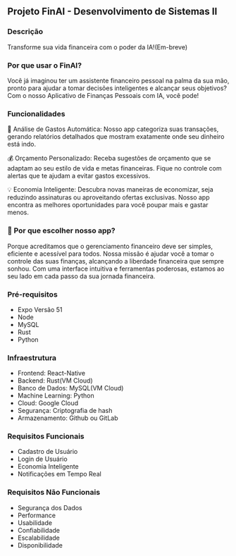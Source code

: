 ## Projeto FinAI - Desenvolvimento de Sistemas II

### Descrição

Transforme sua vida financeira com o poder da IA!(Em-breve)

### Por que usar o FinAI?

Você já imaginou ter um assistente financeiro pessoal na palma da sua mão, pronto para ajudar a tomar decisões inteligentes e alcançar seus objetivos? Com o nosso Aplicativo de Finanças Pessoais com IA, você pode!

### Funcionalidades

🌟 Análise de Gastos Automática: Nosso app categoriza suas transações, gerando relatórios detalhados que mostram exatamente onde seu dinheiro está indo.

💰 Orçamento Personalizado: Receba sugestões de orçamento que se adaptam ao seu estilo de vida e metas financeiras. Fique no controle com alertas que te ajudam a evitar gastos excessivos.

💡 Economia Inteligente: Descubra novas maneiras de economizar, seja reduzindo assinaturas ou aproveitando ofertas exclusivas. Nosso app encontra as melhores oportunidades para você poupar mais e gastar menos.

### 💬 Por que escolher nosso app?

Porque acreditamos que o gerenciamento financeiro deve ser simples, eficiente e acessível para todos. Nossa missão é ajudar você a tomar o controle das suas finanças, alcançando a liberdade financeira que sempre sonhou. Com uma interface intuitiva e ferramentas poderosas, estamos ao seu lado em cada passo da sua jornada financeira.

### Pré-requisitos
- Expo Versão 51
- Node
- MySQL
- Rust
- Python
### Infraestrutura
- Frontend: React-Native
- Backend: Rust(VM Cloud)
- Banco de Dados: MySQL(VM Cloud)
- Machine Learning: Python
- Cloud: Google Cloud
- Segurança: Criptografia de hash
- Armazenamento: Github ou GitLab
### Requisitos Funcionais
- Cadastro de Usuário
- Login de Usuário
- Economia Inteligente
- Notificações em Tempo Real
### Requisitos Não Funcionais
- Segurança dos Dados
- Performance
- Usabilidade
- Confiabilidade
- Escalabilidade
- Disponibilidade
